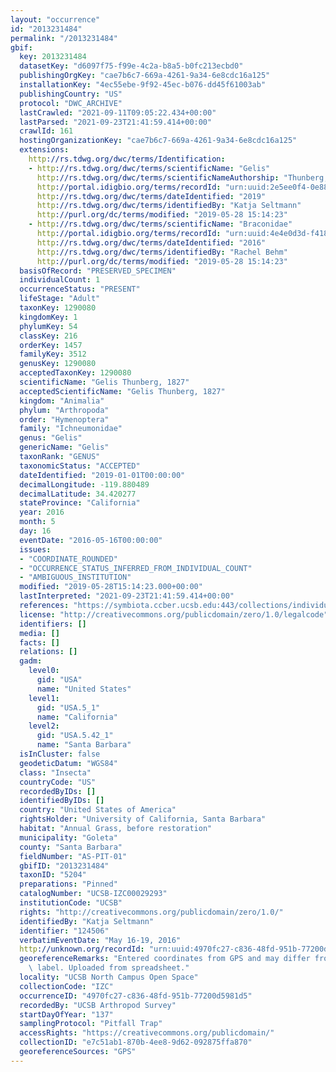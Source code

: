 ```yaml
---
layout: "occurrence"
id: "2013231484"
permalink: "/2013231484"
gbif:
  key: 2013231484
  datasetKey: "d6097f75-f99e-4c2a-b8a5-b0fc213ecbd0"
  publishingOrgKey: "cae7b6c7-669a-4261-9a34-6e8cdc16a125"
  installationKey: "4ec55ebe-9f92-45ec-b076-dd45f61003ab"
  publishingCountry: "US"
  protocol: "DWC_ARCHIVE"
  lastCrawled: "2021-09-11T09:05:22.434+00:00"
  lastParsed: "2021-09-23T21:41:59.414+00:00"
  crawlId: 161
  hostingOrganizationKey: "cae7b6c7-669a-4261-9a34-6e8cdc16a125"
  extensions:
    http://rs.tdwg.org/dwc/terms/Identification:
    - http://rs.tdwg.org/dwc/terms/scientificName: "Gelis"
      http://rs.tdwg.org/dwc/terms/scientificNameAuthorship: "Thunberg, 1827"
      http://portal.idigbio.org/terms/recordId: "urn:uuid:2e5ee0f4-0e88-478f-a5fd-1d9341f049e3"
      http://rs.tdwg.org/dwc/terms/dateIdentified: "2019"
      http://rs.tdwg.org/dwc/terms/identifiedBy: "Katja Seltmann"
      http://purl.org/dc/terms/modified: "2019-05-28 15:14:23"
    - http://rs.tdwg.org/dwc/terms/scientificName: "Braconidae"
      http://portal.idigbio.org/terms/recordId: "urn:uuid:4e4e0d3d-f418-41ad-9b9f-608c6fa13096"
      http://rs.tdwg.org/dwc/terms/dateIdentified: "2016"
      http://rs.tdwg.org/dwc/terms/identifiedBy: "Rachel Behm"
      http://purl.org/dc/terms/modified: "2019-05-28 15:14:23"
  basisOfRecord: "PRESERVED_SPECIMEN"
  individualCount: 1
  occurrenceStatus: "PRESENT"
  lifeStage: "Adult"
  taxonKey: 1290080
  kingdomKey: 1
  phylumKey: 54
  classKey: 216
  orderKey: 1457
  familyKey: 3512
  genusKey: 1290080
  acceptedTaxonKey: 1290080
  scientificName: "Gelis Thunberg, 1827"
  acceptedScientificName: "Gelis Thunberg, 1827"
  kingdom: "Animalia"
  phylum: "Arthropoda"
  order: "Hymenoptera"
  family: "Ichneumonidae"
  genus: "Gelis"
  genericName: "Gelis"
  taxonRank: "GENUS"
  taxonomicStatus: "ACCEPTED"
  dateIdentified: "2019-01-01T00:00:00"
  decimalLongitude: -119.880489
  decimalLatitude: 34.420277
  stateProvince: "California"
  year: 2016
  month: 5
  day: 16
  eventDate: "2016-05-16T00:00:00"
  issues:
  - "COORDINATE_ROUNDED"
  - "OCCURRENCE_STATUS_INFERRED_FROM_INDIVIDUAL_COUNT"
  - "AMBIGUOUS_INSTITUTION"
  modified: "2019-05-28T15:14:23.000+00:00"
  lastInterpreted: "2021-09-23T21:41:59.414+00:00"
  references: "https://symbiota.ccber.ucsb.edu:443/collections/individual/index.php?occid=124506"
  license: "http://creativecommons.org/publicdomain/zero/1.0/legalcode"
  identifiers: []
  media: []
  facts: []
  relations: []
  gadm:
    level0:
      gid: "USA"
      name: "United States"
    level1:
      gid: "USA.5_1"
      name: "California"
    level2:
      gid: "USA.5.42_1"
      name: "Santa Barbara"
  isInCluster: false
  geodeticDatum: "WGS84"
  class: "Insecta"
  countryCode: "US"
  recordedByIDs: []
  identifiedByIDs: []
  country: "United States of America"
  rightsHolder: "University of California, Santa Barbara"
  habitat: "Annual Grass, before restoration"
  municipality: "Goleta"
  county: "Santa Barbara"
  fieldNumber: "AS-PIT-01"
  gbifID: "2013231484"
  taxonID: "5204"
  preparations: "Pinned"
  catalogNumber: "UCSB-IZC00029293"
  institutionCode: "UCSB"
  rights: "http://creativecommons.org/publicdomain/zero/1.0/"
  identifiedBy: "Katja Seltmann"
  identifier: "124506"
  verbatimEventDate: "May 16-19, 2016"
  http://unknown.org/recordId: "urn:uuid:4970fc27-c836-48fd-951b-77200d5981d5"
  georeferenceRemarks: "Entered coordinates from GPS and may differ from what is on\
    \ label. Uploaded from spreadsheet."
  locality: "UCSB North Campus Open Space"
  collectionCode: "IZC"
  occurrenceID: "4970fc27-c836-48fd-951b-77200d5981d5"
  recordedBy: "UCSB Arthropod Survey"
  startDayOfYear: "137"
  samplingProtocol: "Pitfall Trap"
  accessRights: "https://creativecommons.org/publicdomain/"
  collectionID: "e7c51ab1-870b-4ee8-9d62-092875ffa870"
  georeferenceSources: "GPS"
---
```

